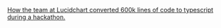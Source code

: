 [How the team at Lucidchart converted 600k lines of code to typescript during a hackathon.](https://www.lucidchart.com/techblog/2017/11/16/converting-600k-lines-to-typescript-in-72-hours/)